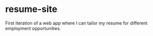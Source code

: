 # resume-site
First iteration of a web app where I can tailor my resume for different employment opportunities.
